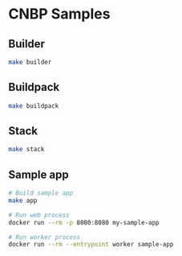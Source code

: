 # CNBP Samples

## Builder
```bash
make builder
```

## Buildpack
```bash
make buildpack
```

## Stack
```bash
make stack
```

## Sample app
```bash
# Build sample app
make app

# Run web process
docker run --rm -p 8080:8080 my-sample-app

# Run worker process
docker run --rm --entrypoint worker sample-app
```
